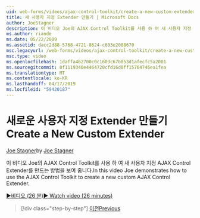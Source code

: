 ```yaml
---
uid: web-forms/videos/ajax-control-toolkit/create-a-new-custom-extender
title: 새 사용자 지정 Extender 만들기 | Microsoft Docs
author: JoeStagner
description: 이 비디오 Joe의 AJAX Control Toolkit를 사용 하 여 새 사용자 지정 AJAX Control Extender를 만드는 방법을 보여 줍니다.
ms.author: riande
ms.date: 05/22/2009
ms.assetid: dacc2d88-5768-4721-8624-c603e2088670
msc.legacyurl: /web-forms/videos/ajax-control-toolkit/create-a-new-custom-extender
msc.type: video
ms.openlocfilehash: 1daffa462700c0c1603c67b853d1afecfc5a2001
ms.sourcegitcommit: 0f1119340e4464720cfd16d0ff15764746ea1fea
ms.translationtype: MT
ms.contentlocale: ko-KR
ms.lasthandoff: 04/17/2019
ms.locfileid: "59420187"
---
```

# <a name="create-a-new-custom-extender"></a><span data-ttu-id="2a9bb-103">새로운 사용자 지정 Extender 만들기</span><span class="sxs-lookup"><span data-stu-id="2a9bb-103">Create a New Custom Extender</span></span>

<span data-ttu-id="2a9bb-104">[Joe Stagner](https://github.com/JoeStagner)</span><span class="sxs-lookup"><span data-stu-id="2a9bb-104">by [Joe Stagner](https://github.com/JoeStagner)</span></span>

<span data-ttu-id="2a9bb-105">이 비디오 Joe의 AJAX Control Toolkit를 사용 하 여 새 사용자 지정 AJAX Control Extender를 만드는 방법을 보여 줍니다.</span><span class="sxs-lookup"><span data-stu-id="2a9bb-105">In this video Joe demonstrates how to use the AJAX Control Toolkit to create a new custom AJAX Control Extender.</span></span>

[<span data-ttu-id="2a9bb-106">&#9654;비디오 (26 분)</span><span class="sxs-lookup"><span data-stu-id="2a9bb-106">&#9654; Watch video (26 minutes)</span></span>](https://channel9.msdn.com/Blogs/ASP-NET-Site-Videos/create-a-new-custom-extender)

> [!div class="step-by-step"]
> [<span data-ttu-id="2a9bb-107">이전</span><span class="sxs-lookup"><span data-stu-id="2a9bb-107">Previous</span></span>](editor-control-custom.md)
